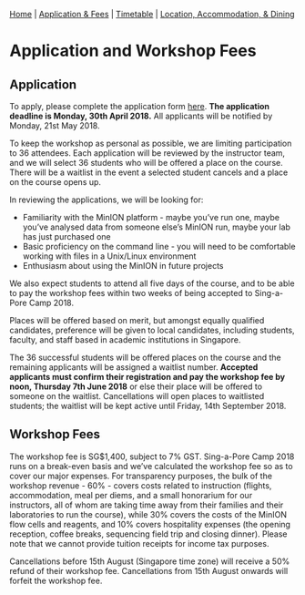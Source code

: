 [Home](index.md) | [Application & Fees](application.md) | [Timetable](timetable.md) | [Location, Accommodation, & Dining](location.md)

# Application and Workshop Fees

## Application 

To apply, please complete the application form <a href="https://docs.google.com/forms/d/e/1FAIpQLSdNmsnT2WIZ3EyB7RA3jUWm6JROKj35sXQXMIZ17j2KZ8TeTg/viewform" target="_blank">here</a>. **The application deadline is Monday, 30th April 2018.** All applicants will be notified by Monday, 21st May 2018.

To keep the workshop as personal as possible, we are limiting participation to 36 attendees. Each application will be reviewed by the instructor team, and we will select 36 students who will be offered a place on the course. There will be a waitlist in the event a selected student cancels and a place on the course opens up.

In reviewing the applications, we will be looking for:
  * Familiarity with the MinION platform - maybe you’ve run one, maybe you’ve analysed data from someone else’s MinION run, maybe your lab has just purchased one
  * Basic proficiency on the command line - you will need to be comfortable working with files in a Unix/Linux environment
  * Enthusiasm about using the MinION in future projects
  
We also expect students to attend all five days of the course, and to be able to pay the workshop fees within two weeks of being accepted to Sing-a-Pore Camp 2018.

Places will be offered based on merit, but amongst equally qualified candidates, preference will be given to local candidates, including students, faculty, and staff based in academic institutions in Singapore.

The 36 successful students will be offered places on the course and the remaining applicants will be assigned a waitlist number. **Accepted applicants must confirm their registration and pay the workshop fee by noon, Thursday 7th June 2018** or else their place will be offered to someone on the waitlist. Cancellations will open places to waitlisted students; the waitlist will be kept active until Friday, 14th September 2018.

## Workshop Fees
The workshop fee is SG$1,400, subject to 7% GST. Sing-a-Pore Camp 2018 runs on a break-even basis and we’ve calculated the workshop fee so as to cover our major expenses. For transparency purposes, the bulk of the workshop revenue - 60% - covers costs related to instruction (flights, accommodation, meal per diems, and a small honorarium for our instructors, all of whom are taking time away from their families and their laboratories to run the course), while 30% covers the costs of the MinION flow cells and reagents, and 10% covers hospitality expenses (the opening reception, coffee breaks, sequencing field trip and closing dinner). Please note that we cannot provide tuition receipts for income tax purposes.

Cancellations before 15th August (Singapore time zone) will receive a 50% refund of their workshop fee. Cancellations from 15th August onwards will forfeit the workshop fee.